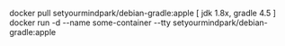 docker pull setyourmindpark/debian-gradle:apple [ jdk 1.8x, gradle 4.5 ]
docker run -d --name some-container --tty setyourmindpark/debian-gradle:apple
